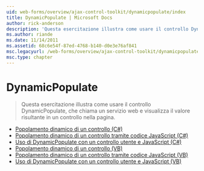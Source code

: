 ```yaml
---
uid: web-forms/overview/ajax-control-toolkit/dynamicpopulate/index
title: DynamicPopulate | Microsoft Docs
author: rick-anderson
description: 'Questa esercitazione illustra come usare il controllo DynamicPopulate, che chiama un servizio web e visualizza il valore risultante in un controllo nella pagina.'
ms.author: riande
ms.date: 11/14/2011
ms.assetid: 68c6e54f-87ed-4768-b140-d0e3e76af841
msc.legacyurl: /web-forms/overview/ajax-control-toolkit/dynamicpopulate
msc.type: chapter
---
```

<a name="dynamicpopulate"></a>DynamicPopulate
====================
> Questa esercitazione illustra come usare il controllo DynamicPopulate, che chiama un servizio web e visualizza il valore risultante in un controllo nella pagina.


- [Popolamento dinamico di un controllo (C#)](dynamically-populating-a-control-cs.md)
- [Popolamento dinamico di un controllo tramite codice JavaScript (C#)](dynamically-populating-a-control-using-javascript-code-cs.md)
- [Uso di DynamicPopulate con un controllo utente e JavaScript (C#)](using-dynamicpopulate-with-a-user-control-and-javascript-cs.md)
- [Popolamento dinamico di un controllo (VB)](dynamically-populating-a-control-vb.md)
- [Popolamento dinamico di un controllo tramite codice JavaScript (VB)](dynamically-populating-a-control-using-javascript-code-vb.md)
- [Uso di DynamicPopulate con un controllo utente e JavaScript (VB)](using-dynamicpopulate-with-a-user-control-and-javascript-vb.md)
